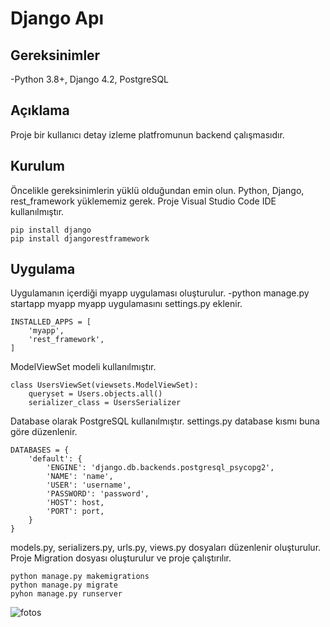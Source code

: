 # Django Apı

## Gereksinimler

-Python 3.8+, Django 4.2, PostgreSQL

## Açıklama

Proje bir kullanıcı detay izleme platfromunun backend çalışmasıdır. 

## Kurulum

Öncelikle gereksinimlerin yüklü olduğundan emin olun. Python, Django, rest_framework yüklememiz gerek. Proje Visual Studio Code IDE kullanılmıştır.
```
pip install django
pip install djangorestframework
```

## Uygulama

Uygulamanın içerdiği myapp uygulaması oluşturulur.
-python manage.py startapp myapp
myapp uygulamasını settings.py eklenir.

```
INSTALLED_APPS = [
    'myapp',
    'rest_framework',
]
```

ModelViewSet modeli kullanılmıştır.

```
class UsersViewSet(viewsets.ModelViewSet):
    queryset = Users.objects.all()
    serializer_class = UsersSerializer
```

Database olarak PostgreSQL kullanılmıştır. settings.py database kısmı buna göre düzenlenir.
```
DATABASES = {
    'default': {
        'ENGINE': 'django.db.backends.postgresql_psycopg2',
        'NAME': 'name', 
        'USER': 'username',
        'PASSWORD': 'password',
        'HOST': host, 
        'PORT': port,
    }
}
```

models.py, serializers.py, urls.py, views.py dosyaları düzenlenir oluşturulur.
Proje Migration dosyası oluşturulur ve proje çalıştırılır.
```
python manage.py makemigrations
python manage.py migrate
pyhon manage.py runserver
```

![fotos](https://github.com/Musadalancikar/n2project/assets/91824791/f487a369-abd2-4f15-871b-f3fd99251a57)


